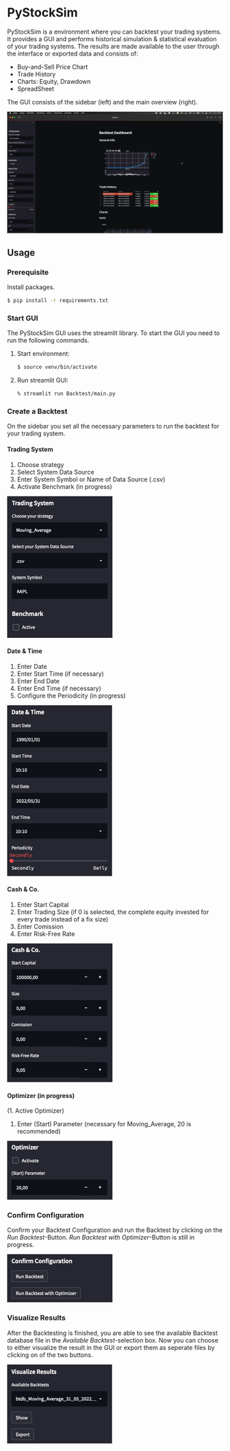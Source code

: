 # PyStockSim

PyStockSim is a environment where you can backtest your trading systems. It provides a GUI and performs historical simulation & statistical evaluation of your trading systems. The results are made available to the user through the interface or exported data and consists of:

* Buy-and-Sell Price Chart
* Trade History
* Charts: Equity, Drawdown
* SpreadSheet

 The GUI consists of the sidebar (left) and the main overview (right).
 
 ![](img/vid_overview.gif)
 
 ## Usage
 
 ### Prerequisite
 
 Install packages.
 
 ```sh
 $ pip install -r requirements.txt
 ```
 
 ### Start GUI
 
 The PyStockSim GUI uses the streamlit library. To start the GUI you need to run the following commands.
 
 1. Start environment:

    ```sh
    $ source venv/bin/activate 
    ```
 
 2. Run streamlit GUI:

    ```sh
    % streamlit run Backtest/main.py
    ```
 
 ### Create a Backtest
 On the sidebar you set all the necessary parameters to run the backtest for your trading system.
 
 #### Trading System
 
 1. Choose strategy
 2. Select System Data Source
 3. Enter System Symbol or Name of Data Source (.csv)
 4. Activate Benchmark (in progress)

 ![](img/ts.png)
 
 #### Date & Time
 
 1. Enter Date
 2. Enter Start Time (if necessary)
 3. Enter End Date
 4. Enter End Time (if necessary)
 5. Configure the Periodicity (in progress)

 ![](img/datetime.png)
 
 #### Cash & Co.
 
 1. Enter Start Capital
 2. Enter Trading Size (if 0 is selected, the complete equity invested for every trade instead of a fix size)
 3. Enter Comission
 4. Enter Risk-Free Rate

 ![](img/cashco.png)
 
 #### Optimizer (in progress)
 
 (1. Active Optimizer)
 1. Enter (Start) Parameter (necessary for Moving_Average, 20 is recommended)

 ![](img/optimizer.png)
 
 ### Confirm Configuration
 
 Confirm your Backtest Configuration and run the Backtest by clicking on the _Run Backtest_-Button. 
 _Run Backtest with Optimizer_-Button is still in progress.
 
  ![](img/confirm.png)
 
 ### Visualize Results
 
 After the Backtesting is finished, you are able to see the available Backtest database file in the _Available Backtest_-selection box. Now you can choose to either visualize the result in the GUI or export them as seperate files by clicking on of the two buttons.
 
  ![](img/visualize.png)
